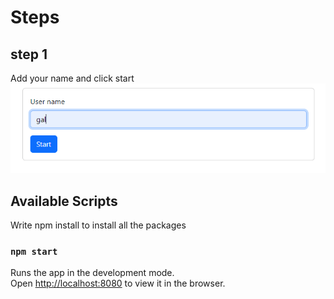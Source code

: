 # Steps

## step 1

Add your name and click start
![Website photo](/imgs/step1.png)

## Available Scripts

Write npm install to install all the packages

### `npm start`

Runs the app in the development mode.\
Open [http://localhost:8080](http://localhost:8080) to view it in the browser.
